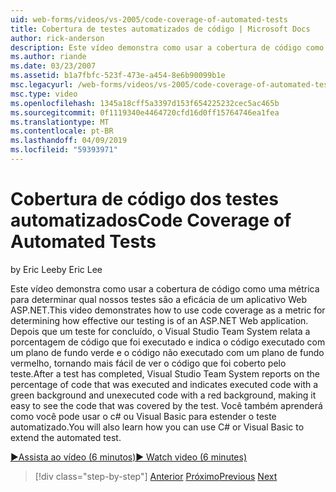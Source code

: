 ```yaml
---
uid: web-forms/videos/vs-2005/code-coverage-of-automated-tests
title: Cobertura de testes automatizados de código | Microsoft Docs
author: rick-anderson
description: Este vídeo demonstra como usar a cobertura de código como uma métrica para determinar qual nossos testes são a eficácia de um aplicativo Web ASP.NET. Depois que um teste tiver com...
ms.author: riande
ms.date: 03/23/2007
ms.assetid: b1a7fbfc-523f-473e-a454-8e6b90099b1e
msc.legacyurl: /web-forms/videos/vs-2005/code-coverage-of-automated-tests
msc.type: video
ms.openlocfilehash: 1345a18cff5a3397d153f654225232cec5ac465b
ms.sourcegitcommit: 0f1119340e4464720cfd16d0ff15764746ea1fea
ms.translationtype: MT
ms.contentlocale: pt-BR
ms.lasthandoff: 04/09/2019
ms.locfileid: "59393971"
---
```

# <a name="code-coverage-of-automated-tests"></a><span data-ttu-id="63b7b-104">Cobertura de código dos testes automatizados</span><span class="sxs-lookup"><span data-stu-id="63b7b-104">Code Coverage of Automated Tests</span></span>

<span data-ttu-id="63b7b-105">by Eric Lee</span><span class="sxs-lookup"><span data-stu-id="63b7b-105">by Eric Lee</span></span>

<span data-ttu-id="63b7b-106">Este vídeo demonstra como usar a cobertura de código como uma métrica para determinar qual nossos testes são a eficácia de um aplicativo Web ASP.NET.</span><span class="sxs-lookup"><span data-stu-id="63b7b-106">This video demonstrates how to use code coverage as a metric for determining how effective our testing is of an ASP.NET Web application.</span></span> <span data-ttu-id="63b7b-107">Depois que um teste for concluído, o Visual Studio Team System relata a porcentagem de código que foi executado e indica o código executado com um plano de fundo verde e o código não executado com um plano de fundo vermelho, tornando mais fácil de ver o código que foi coberto pelo teste.</span><span class="sxs-lookup"><span data-stu-id="63b7b-107">After a test has completed, Visual Studio Team System reports on the percentage of code that was executed and indicates executed code with a green background and unexecuted code with a red background, making it easy to see the code that was covered by the test.</span></span> <span data-ttu-id="63b7b-108">Você também aprenderá como você pode usar o c# ou Visual Basic para estender o teste automatizado.</span><span class="sxs-lookup"><span data-stu-id="63b7b-108">You will also learn how you can use C# or Visual Basic to extend the automated test.</span></span>

[<span data-ttu-id="63b7b-109">&#9654;Assista ao vídeo (6 minutos)</span><span class="sxs-lookup"><span data-stu-id="63b7b-109">&#9654; Watch video (6 minutes)</span></span>](https://channel9.msdn.com/Blogs/ASP-NET-Site-Videos/code-coverage-of-automated-tests)

> [!div class="step-by-step"]
> <span data-ttu-id="63b7b-110">[Anterior](measuring-the-business-value-of-ajax.md)
> [Próximo](custom-extraction-rules-and-coded-web-tests.md)</span><span class="sxs-lookup"><span data-stu-id="63b7b-110">[Previous](measuring-the-business-value-of-ajax.md)
[Next](custom-extraction-rules-and-coded-web-tests.md)</span></span>
